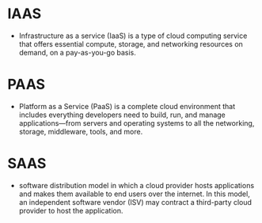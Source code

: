 # IAAS
- Infrastructure as a service (IaaS) is a type of cloud computing service that offers essential compute, storage, and networking resources on demand, on a pay-as-you-go basis.

# PAAS
- Platform as a Service (PaaS) is a complete cloud environment that includes everything developers need to build, run, and manage applications—from servers and operating systems to all the networking, storage, middleware, tools, and more.

# SAAS
- software distribution model in which a cloud provider hosts applications and makes them available to end users over the internet. In this model, an independent software vendor (ISV) may contract a third-party cloud provider to host the application.


